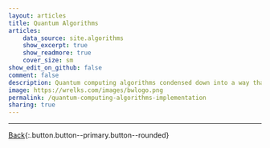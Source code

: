 ```yaml
---
layout: articles
title: Quantum Algorithms
articles:
    data_source: site.algorithms
    show_excerpt: true
    show_readmore: true
    cover_size: sm
show_edit_on_github: false
comment: false
description: Quantum computing algorithms condensed down into a way that beginners can understand. We make sure to keep the experience simple and straight to the point while combining interactive elements to inspire new learners. Please sit back and enjoy the content. Quantum computing and ai 
image: https://wrelks.com/images/bwlogo.png
permalink: /quantum-computing-algorithms-implementation
sharing: true
---
```


<div class="article__content" markdown="1">

---

[Back](https://wrelks.com){:.button.button--primary.button--rounded}

</div>